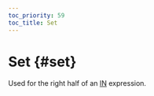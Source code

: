 ```yaml
---
toc_priority: 59
toc_title: Set
---
```


# Set {#set}

Used for the right half of an [IN](../../../sql-reference/operators/in.md#select-in-operators) expression.


